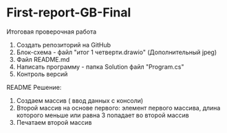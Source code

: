 # First-report-GB-Final
Итоговая проверочная работа

1. Создать репозиторий на GitHub
2. Блок-схема - файл "итог 1 четверти.drawio" (Дополнительный jpeg)
3. Файл README.md
4. Написать программу - папка Solution файл "Program.cs"
5. Контроль версий

README Решение:

1. Создаем массив ( ввод данных с консоли)
2. Второй массив на основе первого: элемент первого массива, длина которого меньше или равна 3 попадает во второй массив
3. Печатаем второй массив
